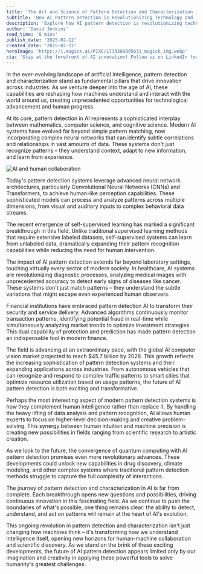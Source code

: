 ```yaml
---
title: 'The Art and Science of Pattern Detection and Characterization in AI: A Deep Dive into the Future of Intelligence'
subtitle: 'How AI Pattern Detection is Revolutionizing Technology and Industry'
description: 'Explore how AI pattern detection is revolutionizing technology across industries, from healthcare diagnostics to financial security. Learn about the latest developments in neural networks, self-supervised learning, and the future of human-machine collaboration.'
author: 'David Jenkins'
read_time: '8 mins'
publish_date: '2025-02-12'
created_date: '2025-02-12'
heroImage: 'https://i.magick.ai/PIXE/1739389095631_magick_img.webp'
cta: 'Stay at the forefront of AI innovation! Follow us on LinkedIn for daily updates on groundbreaking developments in pattern detection and artificial intelligence.'
---
```


In the ever-evolving landscape of artificial intelligence, pattern detection and characterization stand as fundamental pillars that drive innovation across industries. As we venture deeper into the age of AI, these capabilities are reshaping how machines understand and interact with the world around us, creating unprecedented opportunities for technological advancement and human progress.

At its core, pattern detection in AI represents a sophisticated interplay between mathematics, computer science, and cognitive science. Modern AI systems have evolved far beyond simple pattern matching, now incorporating complex neural networks that can identify subtle correlations and relationships in vast amounts of data. These systems don't just recognize patterns – they understand context, adapt to new information, and learn from experience.

![AI and human collaboration](https://i.magick.ai/PIXE/1739389095635_magick_img.webp)

Today's pattern detection systems leverage advanced neural network architectures, particularly Convolutional Neural Networks (CNNs) and Transformers, to achieve human-like perception capabilities. These sophisticated models can process and analyze patterns across multiple dimensions, from visual and auditory inputs to complex behavioral data streams.

The recent emergence of self-supervised learning has marked a significant breakthrough in this field. Unlike traditional supervised learning methods that require extensive labeled datasets, self-supervised systems can learn from unlabeled data, dramatically expanding their pattern recognition capabilities while reducing the need for human intervention.

The impact of AI pattern detection extends far beyond laboratory settings, touching virtually every sector of modern society. In healthcare, AI systems are revolutionizing diagnostic processes, analyzing medical images with unprecedented accuracy to detect early signs of diseases like cancer. These systems don't just match patterns – they understand the subtle variations that might escape even experienced human observers.

Financial institutions have embraced pattern detection AI to transform their security and service delivery. Advanced algorithms continuously monitor transaction patterns, identifying potential fraud in real-time while simultaneously analyzing market trends to optimize investment strategies. This dual capability of protection and prediction has made pattern detection an indispensable tool in modern finance.

The field is advancing at an extraordinary pace, with the global AI computer vision market projected to reach $45.7 billion by 2028. This growth reflects the increasing sophistication of pattern detection systems and their expanding applications across industries. From autonomous vehicles that can recognize and respond to complex traffic patterns to smart cities that optimize resource utilization based on usage patterns, the future of AI pattern detection is both exciting and transformative.

Perhaps the most interesting aspect of modern pattern detection systems is how they complement human intelligence rather than replace it. By handling the heavy lifting of data analysis and pattern recognition, AI allows human experts to focus on higher-level decision-making and creative problem-solving. This synergy between human intuition and machine precision is creating new possibilities in fields ranging from scientific research to artistic creation.

As we look to the future, the convergence of quantum computing with AI pattern detection promises even more revolutionary advances. These developments could unlock new capabilities in drug discovery, climate modeling, and other complex systems where traditional pattern detection methods struggle to capture the full complexity of interactions.

The journey of pattern detection and characterization in AI is far from complete. Each breakthrough opens new questions and possibilities, driving continuous innovation in this fascinating field. As we continue to push the boundaries of what's possible, one thing remains clear: the ability to detect, understand, and act on patterns will remain at the heart of AI's evolution.

This ongoing revolution in pattern detection and characterization isn't just changing how machines think – it's transforming how we understand intelligence itself, opening new horizons for human-machine collaboration and scientific discovery. As we stand on the brink of these exciting developments, the future of AI pattern detection appears limited only by our imagination and creativity in applying these powerful tools to solve humanity's greatest challenges.